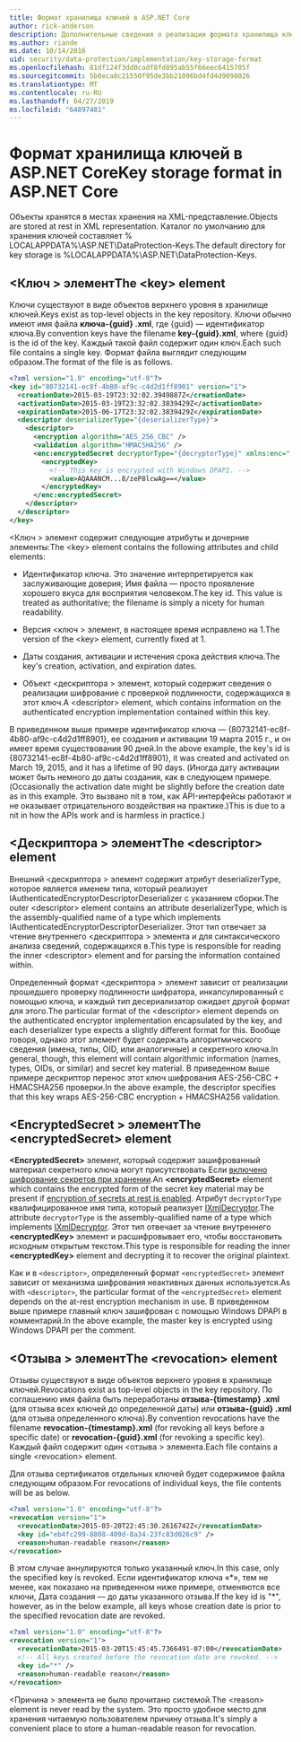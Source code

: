 ```yaml
---
title: Формат хранилища ключей в ASP.NET Core
author: rick-anderson
description: Дополнительные сведения о реализации формата хранилища ключей защиты данных в ASP.NET Core.
ms.author: riande
ms.date: 10/14/2016
uid: security/data-protection/implementation/key-storage-format
ms.openlocfilehash: 81df124f3dd0cadf8fd895ab55f66eec6415705f
ms.sourcegitcommit: 5b0eca8c21550f95de3bb21096bd4fd4d9098026
ms.translationtype: MT
ms.contentlocale: ru-RU
ms.lasthandoff: 04/27/2019
ms.locfileid: "64897481"
---
```

# <a name="key-storage-format-in-aspnet-core"></a><span data-ttu-id="ed467-103">Формат хранилища ключей в ASP.NET Core</span><span class="sxs-lookup"><span data-stu-id="ed467-103">Key storage format in ASP.NET Core</span></span>

<a name="data-protection-implementation-key-storage-format"></a>

<span data-ttu-id="ed467-104">Объекты хранятся в местах хранения на XML-представление.</span><span class="sxs-lookup"><span data-stu-id="ed467-104">Objects are stored at rest in XML representation.</span></span> <span data-ttu-id="ed467-105">Каталог по умолчанию для хранения ключей составляет % LOCALAPPDATA%\ASP.NET\DataProtection-Keys\.</span><span class="sxs-lookup"><span data-stu-id="ed467-105">The default directory for key storage is %LOCALAPPDATA%\ASP.NET\DataProtection-Keys\.</span></span>

## <a name="the-key-element"></a><span data-ttu-id="ed467-106">\<Ключ > элемент</span><span class="sxs-lookup"><span data-stu-id="ed467-106">The \<key> element</span></span>

<span data-ttu-id="ed467-107">Ключи существуют в виде объектов верхнего уровня в хранилище ключей.</span><span class="sxs-lookup"><span data-stu-id="ed467-107">Keys exist as top-level objects in the key repository.</span></span> <span data-ttu-id="ed467-108">Ключи обычно имеют имя файла **ключа-{guid} .xml**, где {guid} — идентификатор ключа.</span><span class="sxs-lookup"><span data-stu-id="ed467-108">By convention keys have the filename **key-{guid}.xml**, where {guid} is the id of the key.</span></span> <span data-ttu-id="ed467-109">Каждый такой файл содержит один ключ.</span><span class="sxs-lookup"><span data-stu-id="ed467-109">Each such file contains a single key.</span></span> <span data-ttu-id="ed467-110">Формат файла выглядит следующим образом.</span><span class="sxs-lookup"><span data-stu-id="ed467-110">The format of the file is as follows.</span></span>

```xml
<?xml version="1.0" encoding="utf-8"?>
<key id="80732141-ec8f-4b80-af9c-c4d2d1ff8901" version="1">
  <creationDate>2015-03-19T23:32:02.3949887Z</creationDate>
  <activationDate>2015-03-19T23:32:02.3839429Z</activationDate>
  <expirationDate>2015-06-17T23:32:02.3839429Z</expirationDate>
  <descriptor deserializerType="{deserializerType}">
    <descriptor>
      <encryption algorithm="AES_256_CBC" />
      <validation algorithm="HMACSHA256" />
      <enc:encryptedSecret decryptorType="{decryptorType}" xmlns:enc="...">
        <encryptedKey>
          <!-- This key is encrypted with Windows DPAPI. -->
          <value>AQAAANCM...8/zeP8lcwAg==</value>
        </encryptedKey>
      </enc:encryptedSecret>
    </descriptor>
  </descriptor>
</key>
```

<span data-ttu-id="ed467-111">\<Ключ > элемент содержит следующие атрибуты и дочерние элементы:</span><span class="sxs-lookup"><span data-stu-id="ed467-111">The \<key> element contains the following attributes and child elements:</span></span>

* <span data-ttu-id="ed467-112">Идентификатор ключа. Это значение интерпретируется как заслуживающие доверия; Имя файла — просто проявление хорошего вкуса для восприятия человеком.</span><span class="sxs-lookup"><span data-stu-id="ed467-112">The key id. This value is treated as authoritative; the filename is simply a nicety for human readability.</span></span>

* <span data-ttu-id="ed467-113">Версия \<ключ > элемент, в настоящее время исправлено на 1.</span><span class="sxs-lookup"><span data-stu-id="ed467-113">The version of the \<key> element, currently fixed at 1.</span></span>

* <span data-ttu-id="ed467-114">Даты создания, активации и истечения срока действия ключа.</span><span class="sxs-lookup"><span data-stu-id="ed467-114">The key's creation, activation, and expiration dates.</span></span>

* <span data-ttu-id="ed467-115">Объект \<дескриптора > элемент, который содержит сведения о реализации шифрование с проверкой подлинности, содержащихся в этот ключ.</span><span class="sxs-lookup"><span data-stu-id="ed467-115">A \<descriptor> element, which contains information on the authenticated encryption implementation contained within this key.</span></span>

<span data-ttu-id="ed467-116">В приведенном выше примере идентификатор ключа — {80732141-ec8f-4b80-af9c-c4d2d1ff8901}, ее создания и активации 19 марта 2015 г., и он имеет время существования 90 дней.</span><span class="sxs-lookup"><span data-stu-id="ed467-116">In the above example, the key's id is {80732141-ec8f-4b80-af9c-c4d2d1ff8901}, it was created and activated on March 19, 2015, and it has a lifetime of 90 days.</span></span> <span data-ttu-id="ed467-117">(Иногда дату активации может быть немного до даты создания, как в следующем примере.</span><span class="sxs-lookup"><span data-stu-id="ed467-117">(Occasionally the activation date might be slightly before the creation date as in this example.</span></span> <span data-ttu-id="ed467-118">Это вызвано nit в том, как API-интерфейсы работают и не оказывает отрицательного воздействия на практике.)</span><span class="sxs-lookup"><span data-stu-id="ed467-118">This is due to a nit in how the APIs work and is harmless in practice.)</span></span>

## <a name="the-descriptor-element"></a><span data-ttu-id="ed467-119">\<Дескриптора > элемент</span><span class="sxs-lookup"><span data-stu-id="ed467-119">The \<descriptor> element</span></span>

<span data-ttu-id="ed467-120">Внешний \<дескриптора > элемент содержит атрибут deserializerType, которое является именем типа, который реализует IAuthenticatedEncryptorDescriptorDeserializer с указанием сборки.</span><span class="sxs-lookup"><span data-stu-id="ed467-120">The outer \<descriptor> element contains an attribute deserializerType, which is the assembly-qualified name of a type which implements IAuthenticatedEncryptorDescriptorDeserializer.</span></span> <span data-ttu-id="ed467-121">Этот тип отвечает за чтение внутреннего \<дескриптора > элемента и для синтаксического анализа сведений, содержащихся в.</span><span class="sxs-lookup"><span data-stu-id="ed467-121">This type is responsible for reading the inner \<descriptor> element and for parsing the information contained within.</span></span>

<span data-ttu-id="ed467-122">Определенный формат \<дескриптора > элемент зависит от реализации прошедшего проверку подлинности шифратора, инкапсулированный с помощью ключа, и каждый тип десериализатор ожидает другой формат для этого.</span><span class="sxs-lookup"><span data-stu-id="ed467-122">The particular format of the \<descriptor> element depends on the authenticated encryptor implementation encapsulated by the key, and each deserializer type expects a slightly different format for this.</span></span> <span data-ttu-id="ed467-123">Вообще говоря, однако этот элемент будет содержать алгоритмического сведения (имена, типы, OID, или аналогичные) и секретного ключа.</span><span class="sxs-lookup"><span data-stu-id="ed467-123">In general, though, this element will contain algorithmic information (names, types, OIDs, or similar) and secret key material.</span></span> <span data-ttu-id="ed467-124">В приведенном выше примере дескриптор перенос этот ключ шифрования AES-256-CBC + HMACSHA256 проверки.</span><span class="sxs-lookup"><span data-stu-id="ed467-124">In the above example, the descriptor specifies that this key wraps AES-256-CBC encryption + HMACSHA256 validation.</span></span>

## <a name="the-encryptedsecret-element"></a><span data-ttu-id="ed467-125">\<EncryptedSecret > элемент</span><span class="sxs-lookup"><span data-stu-id="ed467-125">The \<encryptedSecret> element</span></span>

<span data-ttu-id="ed467-126">**&lt;EncryptedSecret&gt;** элемент, который содержит зашифрованный материал секретного ключа могут присутствовать Если [включено шифрование секретов при хранении](xref:security/data-protection/implementation/key-encryption-at-rest).</span><span class="sxs-lookup"><span data-stu-id="ed467-126">An **&lt;encryptedSecret&gt;** element which contains the encrypted form of the secret key material may be present if [encryption of secrets at rest is enabled](xref:security/data-protection/implementation/key-encryption-at-rest).</span></span> <span data-ttu-id="ed467-127">Атрибут `decryptorType` квалифицированное имя типа, который реализует [IXmlDecryptor](/dotnet/api/microsoft.aspnetcore.dataprotection.xmlencryption.ixmldecryptor).</span><span class="sxs-lookup"><span data-stu-id="ed467-127">The attribute `decryptorType` is the assembly-qualified name of a type which implements [IXmlDecryptor](/dotnet/api/microsoft.aspnetcore.dataprotection.xmlencryption.ixmldecryptor).</span></span> <span data-ttu-id="ed467-128">Этот тип отвечает за чтение внутреннего **&lt;encryptedKey&gt;** элемент и расшифровывает его, чтобы восстановить исходным открытым текстом.</span><span class="sxs-lookup"><span data-stu-id="ed467-128">This type is responsible for reading the inner **&lt;encryptedKey&gt;** element and decrypting it to recover the original plaintext.</span></span>

<span data-ttu-id="ed467-129">Как и в `<descriptor>`, определенный формат `<encryptedSecret>` элемент зависит от механизма шифрования неактивных данных используется.</span><span class="sxs-lookup"><span data-stu-id="ed467-129">As with `<descriptor>`, the particular format of the `<encryptedSecret>` element depends on the at-rest encryption mechanism in use.</span></span> <span data-ttu-id="ed467-130">В приведенном выше примере главный ключ зашифрован с помощью Windows DPAPI в комментарий.</span><span class="sxs-lookup"><span data-stu-id="ed467-130">In the above example, the master key is encrypted using Windows DPAPI per the comment.</span></span>

## <a name="the-revocation-element"></a><span data-ttu-id="ed467-131">\<Отзыва > элемент</span><span class="sxs-lookup"><span data-stu-id="ed467-131">The \<revocation> element</span></span>

<span data-ttu-id="ed467-132">Отзывы существуют в виде объектов верхнего уровня в хранилище ключей.</span><span class="sxs-lookup"><span data-stu-id="ed467-132">Revocations exist as top-level objects in the key repository.</span></span> <span data-ttu-id="ed467-133">По соглашению имя файла быть переработаны **отзыва-{timestamp} .xml** (для отзыва всех ключей до определенной даты) или **отзыва-{guid} .xml** (для отзыва определенного ключа).</span><span class="sxs-lookup"><span data-stu-id="ed467-133">By convention revocations have the filename **revocation-{timestamp}.xml** (for revoking all keys before a specific date) or **revocation-{guid}.xml** (for revoking a specific key).</span></span> <span data-ttu-id="ed467-134">Каждый файл содержит один \<отзыва > элемента.</span><span class="sxs-lookup"><span data-stu-id="ed467-134">Each file contains a single \<revocation> element.</span></span>

<span data-ttu-id="ed467-135">Для отзыва сертификатов отдельных ключей будет содержимое файла следующим образом.</span><span class="sxs-lookup"><span data-stu-id="ed467-135">For revocations of individual keys, the file contents will be as below.</span></span>

```xml
<?xml version="1.0" encoding="utf-8"?>
<revocation version="1">
  <revocationDate>2015-03-20T22:45:30.2616742Z</revocationDate>
  <key id="eb4fc299-8808-409d-8a34-23fc83d026c9" />
  <reason>human-readable reason</reason>
</revocation>
```

<span data-ttu-id="ed467-136">В этом случае аннулируются только указанный ключ.</span><span class="sxs-lookup"><span data-stu-id="ed467-136">In this case, only the specified key is revoked.</span></span> <span data-ttu-id="ed467-137">Если идентификатор ключа «\*», тем не менее, как показано на приведенном ниже примере, отменяются все ключи, Дата создания — до даты указанного отзыва.</span><span class="sxs-lookup"><span data-stu-id="ed467-137">If the key id is "\*", however, as in the below example, all keys whose creation date is prior to the specified revocation date are revoked.</span></span>

```xml
<?xml version="1.0" encoding="utf-8"?>
<revocation version="1">
  <revocationDate>2015-03-20T15:45:45.7366491-07:00</revocationDate>
  <!-- All keys created before the revocation date are revoked. -->
  <key id="*" />
  <reason>human-readable reason</reason>
</revocation>
```

<span data-ttu-id="ed467-138">\<Причина > элемента не было прочитано системой.</span><span class="sxs-lookup"><span data-stu-id="ed467-138">The \<reason> element is never read by the system.</span></span> <span data-ttu-id="ed467-139">Это просто удобное место для хранения читаемую пользователем причину отзыва.</span><span class="sxs-lookup"><span data-stu-id="ed467-139">It's simply a convenient place to store a human-readable reason for revocation.</span></span>
